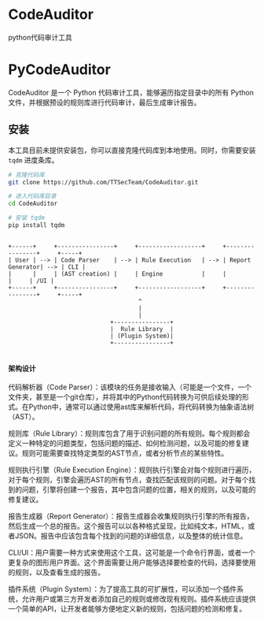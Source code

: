 # CodeAuditor
python代码审计工具

# PyCodeAuditor

CodeAuditor 是一个 Python 代码审计工具，能够遍历指定目录中的所有 Python 文件，并根据预设的规则库进行代码审计，最后生成审计报告。

## 安装

本工具目前未提供安装包，你可以直接克隆代码库到本地使用。同时，你需要安装 `tqdm` 进度条库。

```bash
# 克隆代码库
git clone https://github.com/TTSecTeam/CodeAuditor.git

# 进入代码库目录
cd CodeAuditor

# 安装 tqdm
pip install tqdm

```


```angular2html

+------+     +----------------+     +------------------+     +----------------+     +-----+
| User | --> | Code Parser    | --> | Rule Execution   | --> | Report Generator| --> | CLI |
|      |     | (AST creation) |     | Engine           |     |                 |     | /UI |
+------+     +----------------+     +------------------+     +----------------+     +-----+
                                     ^
                                     |
                                     |
                             +----------------+
                             |  Rule Library  |
                             | (Plugin System)|
                             +----------------+


```

#### 架构设计

代码解析器（Code Parser）：该模块的任务是接收输入（可能是一个文件，一个文件夹，甚至是一个git仓库），并将其中的Python代码转换为可供后续处理的形式。在Python中，通常可以通过使用ast库来解析代码，将代码转换为抽象语法树（AST）。

规则库（Rule Library）：规则库包含了用于识别问题的所有规则。每个规则都会定义一种特定的问题类型，包括问题的描述、如何检测问题，以及可能的修复建议。规则可能需要查找特定类型的AST节点，或者分析节点的某些特性。

规则执行引擎（Rule Execution Engine）：规则执行引擎会对每个规则进行遍历，对于每个规则，引擎会遍历AST的所有节点，查找匹配该规则的问题。对于每个找到的问题，引擎将创建一个报告，其中包含问题的位置，相关的规则，以及可能的修复建议。

报告生成器（Report Generator）：报告生成器会收集规则执行引擎的所有报告，然后生成一个总的报告。这个报告可以以各种格式呈现，比如纯文本，HTML，或者JSON。报告中应该包含每个找到的问题的详细信息，以及整体的统计信息。

CLI/UI：用户需要一种方式来使用这个工具，这可能是一个命令行界面，或者一个更复杂的图形用户界面。这个界面需要让用户能够选择要检查的代码，选择要使用的规则，以及查看生成的报告。

插件系统（Plugin System）：为了提高工具的可扩展性，可以添加一个插件系统，允许用户或第三方开发者添加自己的规则或修改现有规则。插件系统应该提供一个简单的API，让开发者能够方便地定义新的规则，包括问题的检测和修复。